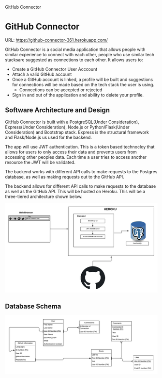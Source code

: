 GitHub Connector

# **GitHub Connector**

URL: https://github-connector-361.herokuapp.com/

GitHub Connector is a social media application that allows people with similar experience to connect with each other, people who use similar tech stacksare suggested as connections to each other. It allows users to:

  - Create a GitHub Connector User Acccount
  - Attach a valid GitHub account
  - Once a GitHub account is linked, a profile will be built and suggestions for connections will be made based on the tech stack the user is using.
    - Connections can be accepted or rejected
  - Sign in and out of the application and ability to delete your profile.
  
  ## **Software Architecture and Design**
GitHub Connector is built with a PostgreSQL(Under Consideration), Express(Under Consideration), Node.js or Python/Flask(Under Consideration) and Bootstrap stack. Express is the structural framework and Flask/Node.js us used for the backend. 

The app will use JWT authentication. This is a token based technocloy that allows for users to only access their data and prevents users from accessing other peoples data. Each time a user tries to access another resource the JWT will be validated.

The backend works with different API calls to make requests to the Postgres database, as well as making requests out to the GitHub API. 

The backend allows for different API calls to make requests to the database as well as the GitHub API. This will be hosted on Heroku. This will be a three-tiered architecture shown below.

![Image of Structure](./images/361Struct.png)

  ## **Database Schema**
![Image of Database](./images/Schema361.png)

  







